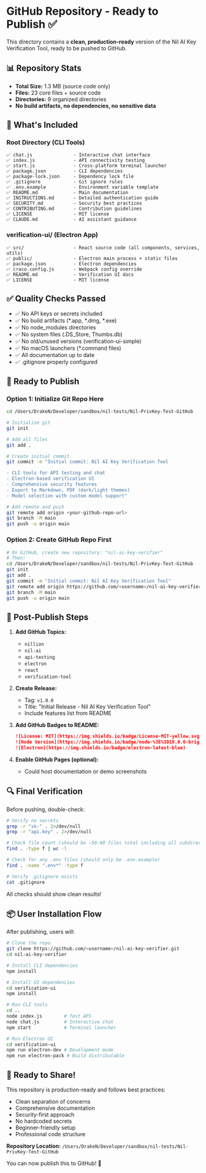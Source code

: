 # GitHub Repository - Ready to Publish ✅

This directory contains a **clean, production-ready** version of the Nil AI Key Verification Tool, ready to be pushed to GitHub.

## 📊 Repository Stats

- **Total Size:** 1.3 MB (source code only)
- **Files:** 23 core files + source code
- **Directories:** 9 organized directories
- **No build artifacts, no dependencies, no sensitive data**

## 📁 What's Included

### Root Directory (CLI Tools)
```
✅ chat.js               - Interactive chat interface
✅ index.js              - API connectivity testing
✅ start.js              - Cross-platform terminal launcher
✅ package.json          - CLI dependencies
✅ package-lock.json     - Dependency lock file
✅ .gitignore            - Git ignore rules
✅ .env.example          - Environment variable template
✅ README.md             - Main documentation
✅ INSTRUCTIONS.md       - Detailed authentication guide
✅ SECURITY.md           - Security best practices
✅ CONTRIBUTING.md       - Contribution guidelines
✅ LICENSE               - MIT license
✅ CLAUDE.md             - AI assistant guidance
```

### verification-ui/ (Electron App)
```
✅ src/                  - React source code (all components, services, utils)
✅ public/               - Electron main process + static files
✅ package.json          - Electron dependencies
✅ craco.config.js       - Webpack config override
✅ README.md             - Verification UI docs
✅ LICENSE               - MIT license
```

## ✅ Quality Checks Passed

- ✅ No API keys or secrets included
- ✅ No build artifacts (*.app, *.dmg, *.exe)
- ✅ No node_modules directories
- ✅ No system files (.DS_Store, Thumbs.db)
- ✅ No old/unused versions (verification-ui-simple)
- ✅ No macOS launchers (*.command files)
- ✅ All documentation up to date
- ✅ .gitignore properly configured

## 🚀 Ready to Publish

### Option 1: Initialize Git Repo Here
```bash
cd /Users/DrakeN/Developer/sandbox/nil-tests/Nil-PrivKey-Test-GitHub

# Initialize git
git init

# Add all files
git add .

# Create initial commit
git commit -m "Initial commit: Nil AI Key Verification Tool

- CLI tools for API testing and chat
- Electron-based verification UI
- Comprehensive security features
- Export to Markdown, PDF (dark/light themes)
- Model selection with custom model support"

# Add remote and push
git remote add origin <your-github-repo-url>
git branch -M main
git push -u origin main
```

### Option 2: Create GitHub Repo First
```bash
# On GitHub, create new repository: "nil-ai-key-verifier"
# Then:
cd /Users/DrakeN/Developer/sandbox/nil-tests/Nil-PrivKey-Test-GitHub
git init
git add .
git commit -m "Initial commit: Nil AI Key Verification Tool"
git remote add origin https://github.com/<username>/nil-ai-key-verifier.git
git branch -M main
git push -u origin main
```

## 📝 Post-Publish Steps

1. **Add GitHub Topics:**
   - `nillion`
   - `nil-ai`
   - `api-testing`
   - `electron`
   - `react`
   - `verification-tool`

2. **Create Release:**
   - Tag: `v1.0.0`
   - Title: "Initial Release - Nil AI Key Verification Tool"
   - Include features list from README

3. **Add GitHub Badges to README:**
   ```markdown
   ![License: MIT](https://img.shields.io/badge/License-MIT-yellow.svg)
   ![Node Version](https://img.shields.io/badge/node-%3E%3D18.0.0-brightgreen)
   ![Electron](https://img.shields.io/badge/electron-latest-blue)
   ```

4. **Enable GitHub Pages (optional):**
   - Could host documentation or demo screenshots

## 🔍 Final Verification

Before pushing, double-check:
```bash
# Verify no secrets
grep -r "sk-" . 2>/dev/null
grep -r "api.key" . 2>/dev/null

# Check file count (should be ~50-60 files total including all subdirectories)
find . -type f | wc -l

# Check for any .env files (should only be .env.example)
find . -name ".env*" -type f

# Verify .gitignore exists
cat .gitignore
```

All checks should show clean results!

## 📦 User Installation Flow

After publishing, users will:
```bash
# Clone the repo
git clone https://github.com/<username>/nil-ai-key-verifier.git
cd nil-ai-key-verifier

# Install CLI dependencies
npm install

# Install UI dependencies
cd verification-ui
npm install

# Run CLI tools
cd ..
node index.js        # Test API
node chat.js         # Interactive chat
npm start            # Terminal launcher

# Run Electron UI
cd verification-ui
npm run electron-dev # Development mode
npm run electron-pack # Build distributable
```

## 🎉 Ready to Share!

This repository is production-ready and follows best practices:
- Clean separation of concerns
- Comprehensive documentation
- Security-first approach
- No hardcoded secrets
- Beginner-friendly setup
- Professional code structure

**Repository Location:** `/Users/DrakeN/Developer/sandbox/nil-tests/Nil-PrivKey-Test-GitHub`

You can now publish this to GitHub! 🚀

